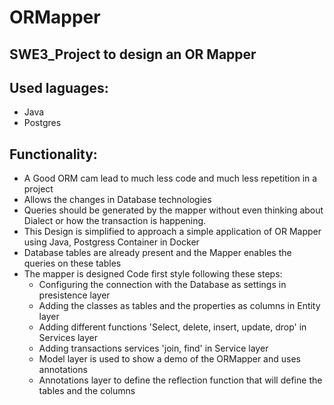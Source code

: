# ORMapper
## SWE3_Project to design an OR Mapper

## Used laguages:
* Java
* Postgres

## Functionality:
* A Good ORM cam lead to much less code and much less repetition in a project
* Allows the changes in Database technologies
* Queries should be generated by the mapper without even thinking about Dialect or how the transaction is happening.
* This Design is simplified to approach a simple application of OR Mapper using Java, Postgress Container in Docker
* Database tables are already present and the Mapper enables the queries on these tables
* The mapper is designed Code first style following these steps:
  * Configuring the connection with the Database as settings in presistence layer
  * Adding the classes as tables and the properties as columns in Entity layer
  * Adding different functions 'Select, delete, insert, update, drop' in Services layer
  * Adding transactions services 'join, find' in Service layer
  * Model layer is used to show a demo of the ORMapper and uses annotations 
  * Annotations layer to define the reflection function that will define the tables and the columns

